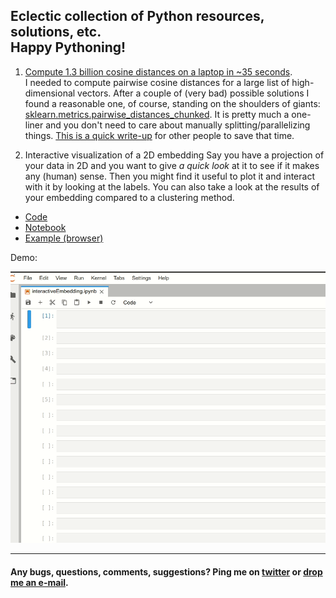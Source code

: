 Eclectic collection of Python resources, solutions, etc. <br/> Happy Pythoning!
----
1. [Compute 1.3 billion cosine distances on a laptop in ~35 seconds](https://nbviewer.jupyter.org/github/fabridamicelli/pythonicity/blob/master/notebooks/cosineDistances.ipynb).<br/>
I needed to compute pairwise cosine distances for a large list of high-dimensional vectors. After a couple of (very bad) possible solutions I found a reasonable one, of course, standing on the shoulders of giants: [sklearn.metrics.pairwise_distances_chunked](https://scikit-learn.org/stable/modules/generated/sklearn.metrics.pairwise_distances_chunked.html).
It is pretty much a one-liner and you don't need to care about manually splitting/parallelizing things. [This is a quick write-up](https://nbviewer.jupyter.org/github/fabridamicelli/pythonicity/blob/master/notebooks/cosineDistances.ipynb) for other people to save that time.

2. Interactive visualization of a 2D embedding
Say you have a projection of your data in 2D and you want to give _a quick look_ at it to see if it makes any (human) sense.
Then you might find it useful to plot it and interact with it by looking at the labels.
You can also take a look at the results of your embedding compared to a clustering method.

- [Code](https://github.com/fabridamicelli/pythonicity/blob/master/code/interactive_embedding.py)
- [Notebook](https://nbviewer.jupyter.org/github/fabridamicelli/pythonicity/blob/master/notebooks/interactiveEmbedding.ipynb)
- [Example (browser)](https://nbviewer.jupyter.org/github/fabridamicelli/pythonicity/blob/master/figs/interactiveEmbedding.html)

Demo:

![Alt Text](https://github.com/fabridamicelli/pythonicity/blob/master/figs/interactiveEmbedding_demo.gif)


----
#### Any bugs, questions, comments, suggestions? Ping me on [twitter](https://www.twitter.com/fabridamicelli) or [drop me an e-mail](https://www.uke.de/allgemein/arztprofile-und-wissenschaftlerprofile/wissenschaftlerprofilseite_fabrizio_damicelli.html).

